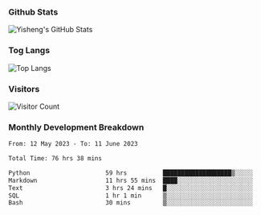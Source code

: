 ### Github Stats
![Yisheng's GitHub Stats](https://github-readme-stats-9qabuvhk1-gongyisheng.vercel.app/api?username=gongyisheng&count_private=true&show_icons=true)
### Tog Langs
![Top Langs](https://github-readme-stats-9qabuvhk1-gongyisheng.vercel.app/api/top-langs/?username=gongyisheng&layout=compact)
### Visitors
![Visitor Count](https://profile-counter.glitch.me/gongyisheng/count.svg)
### Monthly Development Breakdown
<!--START_SECTION:waka-->

```txt
From: 12 May 2023 - To: 11 June 2023

Total Time: 76 hrs 38 mins

Python                     59 hrs          ███████████████████▒░░░░░   77.01 %
Markdown                   11 hrs 55 mins  ████░░░░░░░░░░░░░░░░░░░░░   15.56 %
Text                       3 hrs 24 mins   █░░░░░░░░░░░░░░░░░░░░░░░░   04.45 %
SQL                        1 hr 1 min      ▒░░░░░░░░░░░░░░░░░░░░░░░░   01.34 %
Bash                       30 mins         ▒░░░░░░░░░░░░░░░░░░░░░░░░   00.67 %
```

<!--END_SECTION:waka-->
